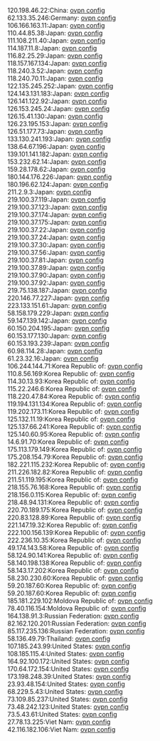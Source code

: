 120.198.46.22:China: [ovpn config](vpn/120_198_46_22.ovpn)  
62.133.35.246:Germany: [ovpn config](vpn/62_133_35_246.ovpn)  
106.166.163.11:Japan: [ovpn config](vpn/106_166_163_11.ovpn)  
110.44.85.38:Japan: [ovpn config](vpn/110_44_85_38.ovpn)  
111.108.211.40:Japan: [ovpn config](vpn/111_108_211_40.ovpn)  
114.187.11.8:Japan: [ovpn config](vpn/114_187_11_8.ovpn)  
116.82.25.29:Japan: [ovpn config](vpn/116_82_25_29.ovpn)  
118.157.167.134:Japan: [ovpn config](vpn/118_157_167_134.ovpn)  
118.240.3.52:Japan: [ovpn config](vpn/118_240_3_52.ovpn)  
118.240.70.11:Japan: [ovpn config](vpn/118_240_70_11.ovpn)  
122.135.245.252:Japan: [ovpn config](vpn/122_135_245_252.ovpn)  
124.143.131.183:Japan: [ovpn config](vpn/124_143_131_183.ovpn)  
126.141.122.92:Japan: [ovpn config](vpn/126_141_122_92.ovpn)  
126.153.245.24:Japan: [ovpn config](vpn/126_153_245_24.ovpn)  
126.15.41.130:Japan: [ovpn config](vpn/126_15_41_130.ovpn)  
126.23.195.153:Japan: [ovpn config](vpn/126_23_195_153.ovpn)  
126.51.177.73:Japan: [ovpn config](vpn/126_51_177_73.ovpn)  
133.130.241.193:Japan: [ovpn config](vpn/133_130_241_193.ovpn)  
138.64.67.196:Japan: [ovpn config](vpn/138_64_67_196.ovpn)  
139.101.141.182:Japan: [ovpn config](vpn/139_101_141_182.ovpn)  
153.232.62.14:Japan: [ovpn config](vpn/153_232_62_14.ovpn)  
159.28.178.62:Japan: [ovpn config](vpn/159_28_178_62.ovpn)  
180.144.176.226:Japan: [ovpn config](vpn/180_144_176_226.ovpn)  
180.196.62.124:Japan: [ovpn config](vpn/180_196_62_124.ovpn)  
211.2.9.3:Japan: [ovpn config](vpn/211_2_9_3.ovpn)  
219.100.37.119:Japan: [ovpn config](vpn/219_100_37_119.ovpn)  
219.100.37.123:Japan: [ovpn config](vpn/219_100_37_123.ovpn)  
219.100.37.174:Japan: [ovpn config](vpn/219_100_37_174.ovpn)  
219.100.37.175:Japan: [ovpn config](vpn/219_100_37_175.ovpn)  
219.100.37.22:Japan: [ovpn config](vpn/219_100_37_22.ovpn)  
219.100.37.24:Japan: [ovpn config](vpn/219_100_37_24.ovpn)  
219.100.37.30:Japan: [ovpn config](vpn/219_100_37_30.ovpn)  
219.100.37.56:Japan: [ovpn config](vpn/219_100_37_56.ovpn)  
219.100.37.81:Japan: [ovpn config](vpn/219_100_37_81.ovpn)  
219.100.37.89:Japan: [ovpn config](vpn/219_100_37_89.ovpn)  
219.100.37.90:Japan: [ovpn config](vpn/219_100_37_90.ovpn)  
219.100.37.92:Japan: [ovpn config](vpn/219_100_37_92.ovpn)  
219.75.138.187:Japan: [ovpn config](vpn/219_75_138_187.ovpn)  
220.146.77.227:Japan: [ovpn config](vpn/220_146_77_227.ovpn)  
223.133.151.61:Japan: [ovpn config](vpn/223_133_151_61.ovpn)  
58.158.179.229:Japan: [ovpn config](vpn/58_158_179_229.ovpn)  
59.147.139.142:Japan: [ovpn config](vpn/59_147_139_142.ovpn)  
60.150.204.195:Japan: [ovpn config](vpn/60_150_204_195.ovpn)  
60.153.177.130:Japan: [ovpn config](vpn/60_153_177_130.ovpn)  
60.153.193.239:Japan: [ovpn config](vpn/60_153_193_239.ovpn)  
60.98.114.28:Japan: [ovpn config](vpn/60_98_114_28.ovpn)  
61.23.32.16:Japan: [ovpn config](vpn/61_23_32_16.ovpn)  
106.244.144.71:Korea Republic of: [ovpn config](vpn/106_244_144_71.ovpn)  
110.8.56.169:Korea Republic of: [ovpn config](vpn/110_8_56_169.ovpn)  
114.30.13.93:Korea Republic of: [ovpn config](vpn/114_30_13_93.ovpn)  
115.22.246.6:Korea Republic of: [ovpn config](vpn/115_22_246_6.ovpn)  
118.220.47.84:Korea Republic of: [ovpn config](vpn/118_220_47_84.ovpn)  
119.194.131.134:Korea Republic of: [ovpn config](vpn/119_194_131_134.ovpn)  
119.202.173.11:Korea Republic of: [ovpn config](vpn/119_202_173_11.ovpn)  
125.132.11.19:Korea Republic of: [ovpn config](vpn/125_132_11_19.ovpn)  
125.137.66.241:Korea Republic of: [ovpn config](vpn/125_137_66_241.ovpn)  
125.140.60.95:Korea Republic of: [ovpn config](vpn/125_140_60_95.ovpn)  
14.6.91.70:Korea Republic of: [ovpn config](vpn/14_6_91_70.ovpn)  
175.113.179.149:Korea Republic of: [ovpn config](vpn/175_113_179_149.ovpn)  
175.208.154.79:Korea Republic of: [ovpn config](vpn/175_208_154_79.ovpn)  
182.221.115.232:Korea Republic of: [ovpn config](vpn/182_221_115_232.ovpn)  
211.226.182.82:Korea Republic of: [ovpn config](vpn/211_226_182_82.ovpn)  
211.51.119.195:Korea Republic of: [ovpn config](vpn/211_51_119_195.ovpn)  
218.155.76.168:Korea Republic of: [ovpn config](vpn/218_155_76_168.ovpn)  
218.156.0.115:Korea Republic of: [ovpn config](vpn/218_156_0_115.ovpn)  
218.48.94.131:Korea Republic of: [ovpn config](vpn/218_48_94_131.ovpn)  
220.70.189.175:Korea Republic of: [ovpn config](vpn/220_70_189_175.ovpn)  
220.83.128.89:Korea Republic of: [ovpn config](vpn/220_83_128_89.ovpn)  
221.147.19.32:Korea Republic of: [ovpn config](vpn/221_147_19_32.ovpn)  
222.100.156.139:Korea Republic of: [ovpn config](vpn/222_100_156_139.ovpn)  
222.236.10.35:Korea Republic of: [ovpn config](vpn/222_236_10_35.ovpn)  
49.174.143.58:Korea Republic of: [ovpn config](vpn/49_174_143_58.ovpn)  
58.124.90.141:Korea Republic of: [ovpn config](vpn/58_124_90_141.ovpn)  
58.140.198.138:Korea Republic of: [ovpn config](vpn/58_140_198_138.ovpn)  
58.143.17.202:Korea Republic of: [ovpn config](vpn/58_143_17_202.ovpn)  
58.230.230.60:Korea Republic of: [ovpn config](vpn/58_230_230_60.ovpn)  
59.20.187.60:Korea Republic of: [ovpn config](vpn/59_20_187_60.ovpn)  
59.20.187.60:Korea Republic of: [ovpn config](vpn/59_20_187_60.ovpn)  
185.181.229.102:Moldova Republic of: [ovpn config](vpn/185_181_229_102.ovpn)  
78.40.116.154:Moldova Republic of: [ovpn config](vpn/78_40_116_154.ovpn)  
164.138.91.3:Russian Federation: [ovpn config](vpn/164_138_91_3.ovpn)  
82.162.120.201:Russian Federation: [ovpn config](vpn/82_162_120_201.ovpn)  
85.117.235.136:Russian Federation: [ovpn config](vpn/85_117_235_136.ovpn)  
58.136.49.79:Thailand: [ovpn config](vpn/58_136_49_79.ovpn)  
107.185.243.99:United States: [ovpn config](vpn/107_185_243_99.ovpn)  
108.185.115.4:United States: [ovpn config](vpn/108_185_115_4.ovpn)  
164.92.100.172:United States: [ovpn config](vpn/164_92_100_172.ovpn)  
170.64.172.154:United States: [ovpn config](vpn/170_64_172_154.ovpn)  
173.198.248.39:United States: [ovpn config](vpn/173_198_248_39.ovpn)  
23.93.48.154:United States: [ovpn config](vpn/23_93_48_154.ovpn)  
68.229.5.43:United States: [ovpn config](vpn/68_229_5_43.ovpn)  
73.109.85.237:United States: [ovpn config](vpn/73_109_85_237.ovpn)  
73.48.242.123:United States: [ovpn config](vpn/73_48_242_123.ovpn)  
73.5.43.61:United States: [ovpn config](vpn/73_5_43_61.ovpn)  
27.78.13.225:Viet Nam: [ovpn config](vpn/27_78_13_225.ovpn)  
42.116.182.106:Viet Nam: [ovpn config](vpn/42_116_182_106.ovpn)  
